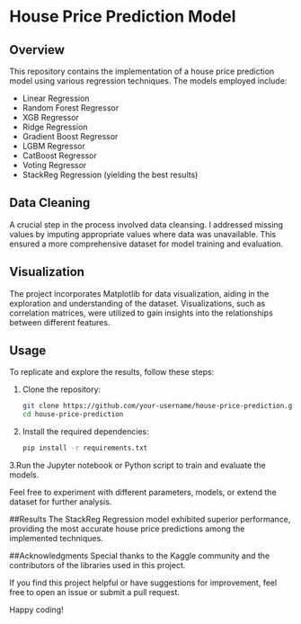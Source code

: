 # House Price Prediction Model

## Overview

This repository contains the implementation of a house price prediction model using various regression techniques. The models employed include:

- Linear Regression
- Random Forest Regressor
- XGB Regressor
- Ridge Regression
- Gradient Boost Regressor
- LGBM Regressor
- CatBoost Regressor
- Voting Regressor
- StackReg Regression (yielding the best results)

## Data Cleaning

A crucial step in the process involved data cleansing. I addressed missing values by imputing appropriate values where data was unavailable. This ensured a more comprehensive dataset for model training and evaluation.

## Visualization

The project incorporates Matplotlib for data visualization, aiding in the exploration and understanding of the dataset. Visualizations, such as correlation matrices, were utilized to gain insights into the relationships between different features.

## Usage

To replicate and explore the results, follow these steps:

1. Clone the repository:

   ```bash
   git clone https://github.com/your-username/house-price-prediction.git](https://github.com/officialshivansh26/Kaggle_House_Price_Prediction.git
   cd house-price-prediction
2. Install the required dependencies:
     ```bash
   pip install -r requirements.txt
3.Run the Jupyter notebook or Python script to train and evaluate the models.

Feel free to experiment with different parameters, models, or extend the dataset for further analysis.

##Results
The StackReg Regression model exhibited superior performance, providing the most accurate house price predictions among the implemented techniques.

##Acknowledgments
Special thanks to the Kaggle community and the contributors of the libraries used in this project.

If you find this project helpful or have suggestions for improvement, feel free to open an issue or submit a pull request.

Happy coding!
